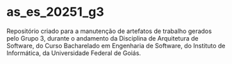 # as_es_20251_g3
Repositório criado para a manutenção de artefatos de trabalho gerados pelo Grupo 3, durante o andamento da Disciplina de Arquitetura de Software, do Curso Bacharelado em Engenharia de Software, do Instituto de Informática, da Universidade Federal de Goiás.

